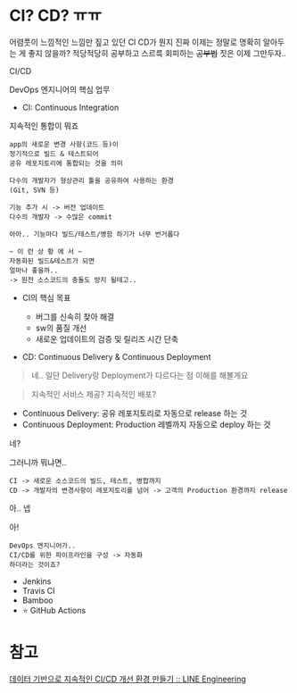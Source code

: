 # CI? CD? ㅠㅠ

어렴풋이 느낌적인 느낌만 짚고 있던 CI CD가 뭔지 진짜 이제는 정말로 명확히 알아두는 게 좋지 않을까? 적당적당히 공부하고 스르륵 회피하는 ~~공부법~~ 짓은 이제 그만두자..

CI/CD

DevOps 엔지니어의 핵심 업무

- CI: Continuous Integration

지속적인 통합이 뭐죠

```
app의 새로운 변경 사항(코드 등)이
정기적으로 빌드 & 테스트되어
공유 레포지토리에 통합되는 것을 의미
```

```
다수의 개발자가 형상관리 툴을 공유하여 사용하는 환경
(Git, SVN 등)

기능 추가 시 -> 버전 업데이트
다수의 개발자 -> 수많은 commit

아아.. 기능마다 빌드/테스트/병함 하기가 너무 번거롭다

~ 이 런 상 황 에 서 ~
자동화된 빌드&테스트가 되면
얼마나 좋을까..
-> 원천 소스코드의 충돌도 방지 될테고..
```

- CI의 핵심 목표
    - 버그를 신속히 찾아 해결
    - sw의 품질 개선
    - 새로운 업데이트의 검증 및 릴리즈 시간 단축

- CD: Continuous Delivery & Continuous Deployment

>네.. 일단 Delivery랑 Deployment가 다르다는 점 이해를 해볼게요

>지속적인 서비스 제공? 지속적인 배포?

- Continuous Delivery: 공유 레포지토리로 자동으로 release 하는 것
- Continuous Deployment: Production 레벨까지 자동으로 deploy 하는 것

네?

그러니까 뭐냐면..

```
CI -> 새로운 소스코드의 빌드, 테스트, 병합까지
CD -> 개발자의 변경사항이 레포지토리를 넘어 -> 고객의 Production 환경까지 release
```

아.. 넵

아!

```
DevOps 엔지니어가..
CI/CD를 위한 파이프라인을 구성 -> 자동화
하더라는 것이죠?
```

- Jenkins
- Travis CI
- Bamboo
- ⭐ GitHub Actions

# 참고

[데이터 기반으로 지속적인 CI/CD 개선 환경 만들기 :: LINE Engineering](https://engineering.linecorp.com/ko/blog/build-a-continuous-cicd-environment-based-on-data)
